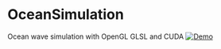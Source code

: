 # OceanSimulation
Ocean wave simulation with OpenGL GLSL and CUDA
[![Demo](https://img.youtube.com/vi/f7KMYC6B4Tg/maxresdefault.jpg)](https://youtu.be/f7KMYC6B4Tg)
